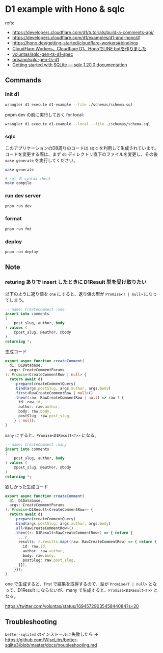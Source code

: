 # D1 example with Hono & sqlc

refs:

- https://developers.cloudflare.com/d1/tutorials/build-a-comments-api/
- https://developers.cloudflare.com/d1/examples/d1-and-hono/#
- https://hono.dev/getting-started/cloudflare-workers#bindings
- [CloudFlare Workers、Cloudflare D1、HonoでLINE botを作りました](https://tkancf.com/blog/creating-line-bot-with-cloudflare-workers-d1-and-hono/)
- [voluntas/sqlc-gen-ts-d1-spec](https://github.com/voluntas/sqlc-gen-ts-d1-spec/tree/main)
- [orisano/sqlc-gen-ts-d1](https://github.com/orisano/sqlc-gen-ts-d1)
- [Getting started with SQLite — sqlc 1.20.0 documentation](https://docs.sqlc.dev/en/latest/tutorials/getting-started-sqlite.html)


## Commands

### init d1

```sh
wrangler d1 execute d1-example --file ./schemas/schema.sql
```

pnpm dev の前に実行しておく
for local:

```sh
wrangler d1 execute d1-example --local --file ./schemas/schema.sql
```

### sqlc

このアプリケーションのDB周りのコードは sqlc を利用して生成されています。
コードを変更する際は、まず `db` ディレクトリ直下のファイルを変更し、その後 `make generate` を実行してください。

```sh
make generate

# sql の syntax check
make compile
```

### run dev server

```sh
pnpm run dev
```

### format

```sh
pnpm run fmt
```

### deploy

```sh
pnpm run deploy
```

## Note

### returing ありで insert したときに D1Result 型を受け取りたい

以下のように返り値を `one` にすると、返り値の型が `Promise<T | null>` になってしまう。

```sql
-- name: CreateComment :one
insert into comments 
(
    post_slug, author, body
) values (
    @post_slug, @author, @body
)
returning *;
```
生成コード
```ts
export async function createComment(
  d1: D1Database,
  args: CreateCommentParams
): Promise<CreateCommentRow | null> {
  return await d1
    .prepare(createCommentQuery)
    .bind(args.postSlug, args.author, args.body)
    .first<RawCreateCommentRow | null>()
    .then((raw: RawCreateCommentRow | null) => raw ? {
      id: raw.id,
      author: raw.author,
      body: raw.body,
      postSlug: raw.post_slug,
    } : null);
}
```

`many` にすると、`Promise<D1Result<T>>` になる。
```sql
-- name: CreateComment :many
insert into comments 
(
    post_slug, author, body
) values (
    @post_slug, @author, @body
)
returning *;
```

欲しかった生成コード
```ts
export async function createComment(
  d1: D1Database,
  args: CreateCommentParams
): Promise<D1Result<CreateCommentRow>> {
  return await d1
    .prepare(createCommentQuery)
    .bind(args.postSlug, args.author, args.body)
    .all<RawCreateCommentRow>()
    .then((r: D1Result<RawCreateCommentRow>) => { return {
      ...r,
      results: r.results.map((raw: RawCreateCommentRow) => { return {
        id: raw.id,
        author: raw.author,
        body: raw.body,
        postSlug: raw.post_slug,
      }}),
    }});
}
```

one で生成すると、first で結果を取得するので、型が `Promise<T | null>` となって、D1Result にならないが、many で生成すると、`Promise<D1Result<T>>` となる。

https://twitter.com/voluntas/status/1694572903545844084?s=20

## Troubleshooting

`better-sqlite3` のインストールに失敗したら -> https://github.com/WiseLibs/better-sqlite3/blob/master/docs/troubleshooting.md